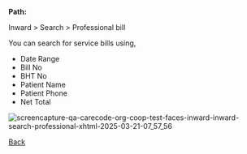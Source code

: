 **Path:**

Inward > Search > Professional bill

You can search for service bills using,

* Date Range
* Bill No
* BHT No
* Patient Name
* Patient Phone
* Net Total

![screencapture-qa-carecode-org-coop-test-faces-inward-inward-search-professional-xhtml-2025-03-21-07_57_56](https://github.com/user-attachments/assets/99ffbcbb-3043-4f67-a021-37d52aed72d3)


[Back](https://github.com/hmislk/hmis/wiki/Inward)